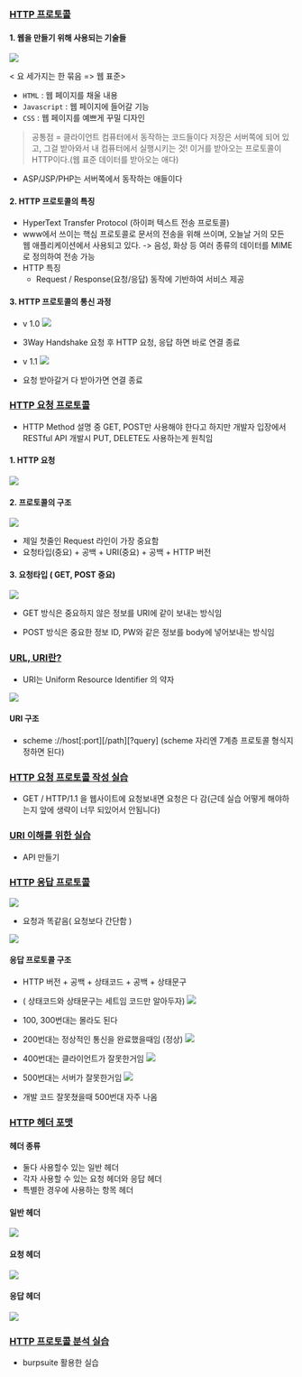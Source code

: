 ### [HTTP 프로토콜](https://youtu.be/TwsQX1AnWJU?list=PL0d8NnikouEWcF1jJueLdjRIC4HsUlULi)

#### 1. 웹을 만들기 위해 사용되는 기술들 
![](https://velog.velcdn.com/images/turtle_hw/post/ac65f6d9-8771-4098-8f94-2fc279750783/image.png)

< 요 세가지는 한 묶음 => 웹 표준>
- `HTML` : 웹 페이지를 채울 내용
- `Javascript` : 웹 페이지에 들어갈 기능
- `CSS` : 웹 페이지를 예쁘게 꾸밀 디자인
> 공통점 = 클라이언트 컴퓨터에서 동작하는 코드들이다
저장은 서버쪽에 되어 있고, 그걸 받아와서 내 컴퓨터에서 실행시키는 것!
이거를 받아오는 프로토콜이 HTTP이다.(웹 표준 데이터를 받아오는 애다)

- ASP/JSP/PHP는 서버쪽에서 동작하는 애들이다


#### 2. HTTP 프로토콜의 특징 
- HyperText Transfer Protocol (하이퍼 텍스트 전송 프로토콜)
- www에서 쓰이는 핵심 프로토콜로 문서의 전송을 위해 쓰이며, 오늘날 거의 모든 웹 애플리케이션에서 사용되고 있다. -> 음성, 화상 등 여러 종류의 데이터를 MIME로 정의하여 전송 가능
- HTTP 특징
    - Request / Response(요청/응답) 동작에 기반하여 서비스 제공
    

#### 3. HTTP 프로토콜의 통신 과정

- v 1.0
![](https://velog.velcdn.com/images/turtle_hw/post/6308947c-e295-49cd-a297-97977031c018/image.png)
- 3Way Handshake 요청 후 HTTP 요청, 응답 하면 바로 연결 종료

- v 1.1
![](https://velog.velcdn.com/images/turtle_hw/post/a96c5c9d-660c-455f-bb0f-dd25758a7f69/image.png)

- 요청 받아갈거 다 받아가면 연결 종료



### [HTTP 요청 프로토콜](https://youtu.be/rxaBwwI_JnI?list=PL0d8NnikouEWcF1jJueLdjRIC4HsUlULi)

- HTTP Method 설명 중 GET, POST만 사용해야 한다고 하지만 개발자 입장에서 RESTful API 개발시 PUT, DELETE도 사용하는게 원칙임

#### 1. HTTP 요청 
![](https://velog.velcdn.com/images/turtle_hw/post/30798b14-ff44-4b90-821b-94eb285c2ca4/image.png)

#### 2. 프로토콜의 구조 
 ![](https://velog.velcdn.com/images/turtle_hw/post/0cf9e7e5-f5de-4248-8841-f907ef81c3c3/image.png)
- 제일 첫줄인 Request 라인이 가장 중요함
- 요청타입(중요) + 공백 + URI(중요) + 공백 + HTTP 버전 

#### 3. 요청타입 ( GET, POST 중요)
![](https://velog.velcdn.com/images/turtle_hw/post/eec9d5b3-3799-4b10-8c61-0ac92a4601d7/image.png)

- GET 방식은 중요하지 않은 정보를 URI에 같이 보내는 방식임

- POST 방식은 중요한 정보 ID, PW와 같은 정보를 body에 넣어보내는 방식임



### [URL, URI란?](https://youtu.be/2ikhZ_fNP5Y?list=PL0d8NnikouEWcF1jJueLdjRIC4HsUlULi)

- URI는 Uniform Resource Identifier 의 약자

![](https://velog.velcdn.com/images/turtle_hw/post/b60ce6a3-61d9-48c3-9129-23a1ca317bbe/image.png)

#### URI 구조
- scheme ://host[:port][/path][?query] (scheme 자리엔 7계층 프로토콜 형식지정하면 된다)

### [HTTP 요청 프로토콜 작성 실습](https://youtu.be/XbGJYsxed2w?list=PL0d8NnikouEWcF1jJueLdjRIC4HsUlULi)

- GET / HTTP/1.1 을 웹사이트에 요청보내면 요청은 다 감(근데 실습 어떻게 해야하는지 앞에 생략이 너무 되있어서 안됨니다)

### [URI 이해를 위한 실습](https://youtu.be/HBojczyd1Ac?list=PL0d8NnikouEWcF1jJueLdjRIC4HsUlULi)

- API 만들기

### [HTTP 응답 프로토콜](https://youtu.be/kuucNF4Zvbs?list=PL0d8NnikouEWcF1jJueLdjRIC4HsUlULi)

![](https://velog.velcdn.com/images/turtle_hw/post/4d491cb0-b5bf-4883-8a9e-cca825f977a7/image.png)

- 요청과 똑같음( 요청보다 간단함 )

![](https://velog.velcdn.com/images/turtle_hw/post/3568e6cd-9c26-49db-8cf7-63d27cc3a633/image.png)

#### 응답 프로토콜 구조
- HTTP 버전 + 공백 + 상태코드 + 공백 + 상태문구 
- ( 상태코드와 상태문구는 세트임 코드만 알아두자)
![](https://velog.velcdn.com/images/turtle_hw/post/00a20113-f267-470a-bb33-85e681f5813b/image.png)
- 100, 300번대는 몰라도 된다
- 200번대는 정상적인 통신을 완료했을때임 (정상)
![](https://velog.velcdn.com/images/turtle_hw/post/70e0165e-23a7-4b36-a0bb-8309ea69c844/image.png)

- 400번대는 클라이언트가 잘못한거임 
![](https://velog.velcdn.com/images/turtle_hw/post/5e9034c9-cf20-4697-9a4e-760e301b7760/image.png)

- 500번대는 서버가 잘못한거임
![](https://velog.velcdn.com/images/turtle_hw/post/84738f31-17e0-4064-86af-3176dd39d508/image.png)
- 개발 코드 잘못쳤을때 500번대 자주 나옴

### [HTTP 헤더 포맷](https://youtu.be/mQTGmxendk8?list=PL0d8NnikouEWcF1jJueLdjRIC4HsUlULi)

#### 헤더 종류
- 둘다 사용할수 있는 일반 헤더
- 각자 사용할 수 있는 요청 헤더와 응답 헤더 
- 특별한 경우에 사용하는 항목 헤더

#### 일반 헤더
![](https://velog.velcdn.com/images/turtle_hw/post/2d491799-a561-420b-8f3f-511c492e1441/image.png)

#### 요청 헤더
![](https://velog.velcdn.com/images/turtle_hw/post/aadf9c50-b65c-46ac-a704-d561ab6c68cc/image.png)

#### 응답 헤더
![](https://velog.velcdn.com/images/turtle_hw/post/7a13d675-1eef-4a89-85e3-a4c8adbe0bd4/image.png)



### [HTTP 프로토콜 분석 실습](https://youtu.be/dhMrKTwNI8U?list=PL0d8NnikouEWcF1jJueLdjRIC4HsUlULi)

- burpsuite 활용한 실습 

